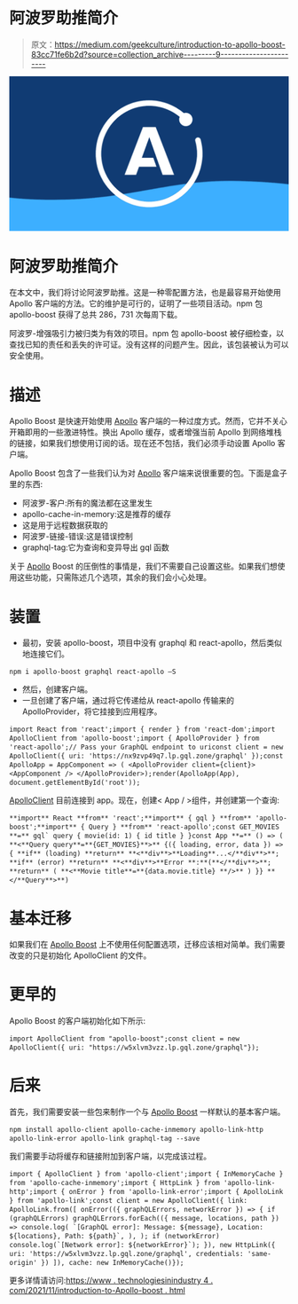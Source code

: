 # 阿波罗助推简介

> 原文：<https://medium.com/geekculture/introduction-to-apollo-boost-83cc71fe6b2d?source=collection_archive---------9----------------------->

![](img/d6e185eb81bf5f89ac0ce67b69c90802.png)

# 阿波罗助推简介

在本文中，我们将讨论阿波罗助推。这是一种零配置方法，也是最容易开始使用 Apollo 客户端的方法。它的维护是可行的，证明了一些项目活动。npm 包 apollo-boost 获得了总共 286，731 次每周下载。

阿波罗-增强吸引力被归类为有效的项目。npm 包 apollo-boost 被仔细检查，以查找已知的责任和丢失的许可证。没有这样的问题产生。因此，该包装被认为可以安全使用。

# 描述

Apollo Boost 是快速开始使用 [Apollo](https://www.technologiesinindustry4.com/2021/08/apollo-graphql-platform.html) 客户端的一种过度方式。然而，它并不关心开箱即用的一些激进特性。换出 Apollo 缓存，或者增强当前 Apollo 到网络堆栈的链接，如果我们想使用订阅的话。现在还不包括，我们必须手动设置 Apollo 客户端。

Apollo Boost 包含了一些我们认为对 [Apollo](https://www.technologiesinindustry4.com/2021/08/apollo-graphql-platform.html) 客户端来说很重要的包。下面是盒子里的东西:

*   阿波罗-客户:所有的魔法都在这里发生
*   apollo-cache-in-memory:这是推荐的缓存
*   这是用于远程数据获取的
*   阿波罗-链接-错误:这是错误控制
*   graphql-tag:它为查询和变异导出 gql 函数

关于 [Apollo](https://www.technologiesinindustry4.com/2021/08/apollo-graphql-platform.html) Boost 的压倒性的事情是，我们不需要自己设置这些。如果我们想使用这些功能，只需陈述几个选项，其余的我们会小心处理。

# 装置

*   最初，安装 apollo-boost，项目中没有 graphql 和 react-apollo，然后类似地连接它们。

```
npm i apollo-boost graphql react-apollo –S
```

*   然后，创建客户端。
*   一旦创建了客户端，通过将它传递给从 react-apollo 传输来的 ApolloProvider，将它挂接到应用程序。

```
import React from 'react';import { render } from 'react-dom';import ApolloClient from 'apollo-boost';import { ApolloProvider } from 'react-apollo';// Pass your GraphQL endpoint to uriconst client = new ApolloClient({ uri: 'https://nx9zvp49q7.lp.gql.zone/graphql' });const ApolloApp = AppComponent => ( <ApolloProvider client={client}> <AppComponent /> </ApolloProvider>);render(ApolloApp(App), document.getElementById('root'));
```

[ApolloClient](https://www.technologiesinindustry4.com/2021/08/apollo-graphql-platform.html) 目前连接到 app。现在，创建< App / >组件，并创建第一个查询:

```
**import** React **from** 'react';**import** { gql } **from** 'apollo-boost';**import** { Query } **from** 'react-apollo';const GET_MOVIES **=** gql` query { movie(id: 1) { id title } }const App **=** () => ( **<**Query query**=**{GET_MOVIES}**>** {({ loading, error, data }) => { **if** (loading) **return** **<**div**>**Loading**...</**div**>**; **if** (error) **return** **<**div**>**Error **:**(**</**div**>**; **return** ( **<**Movie title**=**{data.movie.title} **/>** ) }} **</**Query**>**)
```

# 基本迁移

如果我们在 [Apollo Boost](https://www.technologiesinindustry4.com/2021/08/apollo-graphql-platform.html) 上不使用任何配置选项，迁移应该相对简单。我们需要改变的只是初始化 ApolloClient 的文件。

# 更早的

Apollo Boost 的客户端初始化如下所示:

```
import ApolloClient from "apollo-boost";const client = new ApolloClient({ uri: "https://w5xlvm3vzz.lp.gql.zone/graphql"});
```

# 后来

首先，我们需要安装一些包来制作一个与 [Apollo Boost](https://www.technologiesinindustry4.com/2021/08/apollo-graphql-platform.html) 一样默认的基本客户端。

```
npm install apollo-client apollo-cache-inmemory apollo-link-http apollo-link-error apollo-link graphql-tag --save
```

我们需要手动将缓存和链接附加到客户端，以完成该过程。

```
import { ApolloClient } from 'apollo-client';import { InMemoryCache } from 'apollo-cache-inmemory';import { HttpLink } from 'apollo-link-http';import { onError } from 'apollo-link-error';import { ApolloLink } from 'apollo-link';const client = new ApolloClient({ link: ApolloLink.from([ onError(({ graphQLErrors, networkError }) => { if (graphQLErrors) graphQLErrors.forEach(({ message, locations, path }) => console.log( `[GraphQL error]: Message: ${message}, Location: ${locations}, Path: ${path}`, ), ); if (networkError) console.log(`[Network error]: ${networkError}`); }), new HttpLink({ uri: 'https://w5xlvm3vzz.lp.gql.zone/graphql', credentials: 'same-origin' }) ]), cache: new InMemoryCache()});
```

更多详情请访问:[https://www . technologiesinindustry 4 . com/2021/11/introduction-to-Apollo-boost . html](https://www.technologiesinindustry4.com/2021/11/introduction-to-apollo-boost.html)